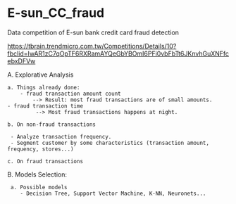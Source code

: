 # E-sun_CC_fraud
Data competition of E-sun bank credit card fraud detection


https://tbrain.trendmicro.com.tw/Competitions/Details/10?fbclid=IwAR1zC7qOpTF6RXRamAYQeGbYBOmI6PFi0vbFbTt6JKnvhGuXNFfcebxDFVw



A. Explorative Analysis

    a. Things already done:
    	- fraud transaction amount count
	        --> Result: most fraud transactions are of small amounts. 
	- fraud transaction time
	         --> Most fraud transactions happens at night.
	
    b. On non-fraud transactions
    
   	 - Analyze transaction frequency. 
 	 - Segment customer by some characteristics (transaction amount, frequency, stores...) 

    c. On fraud transactions
         
    

B. Models Selection:

     a. Possible models
     	- Decision Tree, Support Vector Machine, K-NN, Neuronets...